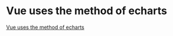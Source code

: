# Vue uses the method of echarts
[Vue uses the method of echarts](https://aiwithcloud.com/2022/09/15/vue_uses_the_method_of_echarts/)